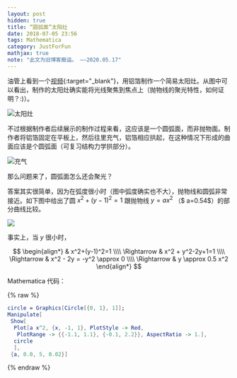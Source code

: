 ```yaml
---
layout: post
hidden: true
title: “圆弧面”太阳灶
date: 2018-07-05 23:56
tags: Mathematica
category: JustForFun
mathjax: true
note: "此文为旧博客搬运。 ——2020.05.17"
---
```


油管上看到一个[视频](https://www.youtube.com/watch?v=8CLRTa_ocmo&t=275s){:target="_blank"}，用铝箔制作一个简易太阳灶。从图中可以看出，制作的太阳灶确实能将光线聚焦到焦点上（抛物线的聚光特性，如何证明？:)）。

![太阳灶]({{site.jsdelivr.url}}/assets/img/paraboladish.jpg)

不过根据制作者后续展示的制作过程来看，这应该是一个圆弧面，而非抛物面。制作者将铝箔固定在平板上，然后往里充气，铝箔相应拱起，在这种情况下形成的曲面应该是个圆弧面（可复习结构力学拱部分）。

![充气]({{site.jsdelivr.url}}/assets/img/airsustainedsphere.jpg)

那么问题来了，圆弧面怎么还会聚光？

答案其实很简单，因为在弧度很小时（图中弧度确实也不大），抛物线和圆弧非常接近。如下图中给出了圆 $x^2+(y-1)^2=1$ 跟抛物线 $y=a x^2$ （$ a=0.54$）的部分曲线比较。

![]({{site.jsdelivr.url}}/assets/img/mma-parabola-circle.JPG)

事实上，当 $y$ 很小时，

$$
\begin{align*}
& x^2+(y-1)^2=1 \\\\
\Rightarrow &  x^2 + y^2-2y+1=1 \\\\
\Rightarrow & x^2 - 2y = -y^2 \approx 0 \\\\
\Rightarrow & y \approx 0.5 x^2
\end{align*}
$$

Mathematica 代码：

{% raw %}
```mathematica
circle = Graphics[Circle[{0, 1}, 1]];
Manipulate[
 Show[
  Plot[a x^2, {x, -1, 1}, PlotStyle -> Red, 
   PlotRange -> {{-1.1, 1.1}, {-0.1, 2.2}}, AspectRatio -> 1.],
  circle
  ],
 {a, 0.0, 5, 0.02}]
```
{% endraw %}


